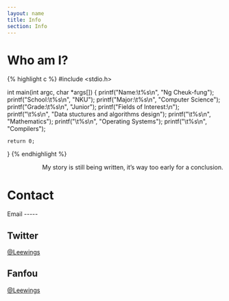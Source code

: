 ```yaml
---
layout: name
title: Info
section: Info
---
```


Who am I?
=========
{% highlight c %}
#include <stdio.h>

int main(int argc, char *args[])
{
    printf("Name:\t%s\n",       "Ng Cheuk-fung");
    printf("School:\t%s\n",     "NKU");
    printf("Major:\t%s\n",      "Computer Science");
    printf("Grade:\t%s\n",      "Junior");
    printf("Fields of Interest:\n");
    printf("\t%s\n",            "Data stuctures and algorithms design");
    printf("\t%s\n",            "Mathematics");
    printf("\t%s\n",            "Operating Systems");
    printf("\t%s\n",            "Compilers");

    return 0;
}
{% endhighlight %}

<p style="text-align:right">My story is still being written, it’s way too early for a conclusion.</p>


Contact
=======
<div class="section" markdown="1">
Email
-----
<osideal@gmail.com>

Twitter
-------
[@Leewings](https://twitter.com/leewings)

Fanfou
------
[@Leewings](http://fanfou.com/凌风行)
</div>
